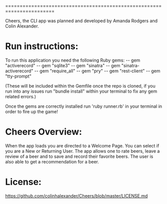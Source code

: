 =======================================================================

Cheers, the CLI app was planned and developed by Amanda Rodgers and Colin Alexander.

# Run instructions: 

To run this application you need the following Ruby gems: -- gem "activerecord" -- gem "sqlite3" -- gem "sinatra" -- gem "sinatra-activerecord" -- gem "require_all" -- gem "pry" -- gem "rest-client" -- gem "tty-prompt" 

(These will be included within the Gemfile once the repo is cloned, if you run into any issues run "bundle install" within your terminal to fix any gem related errors.)

Once the gems are correctly installed run 'ruby runner.rb' in your terminal in order to fire up the game!

# Cheers Overview: 

When the app loads you are directed to a Welcome Page. You can select if you are a New or Returning User. The app allows one to rate beers, leave a review of a beer and to save and record their favorite beers. The user is also able to get a recommendation for a beer. 

# License:

https://github.com/colinhalexander/Cheers/blob/master/LICENSE.md
